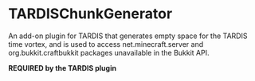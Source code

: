# TARDISChunkGenerator

An add-on plugin for TARDIS that generates empty space for the TARDIS time vortex, and is used to access net.minecraft.server and org.bukkit.craftbukkit packages unavailable in the Bukkit API.

__REQUIRED by the TARDIS plugin__
